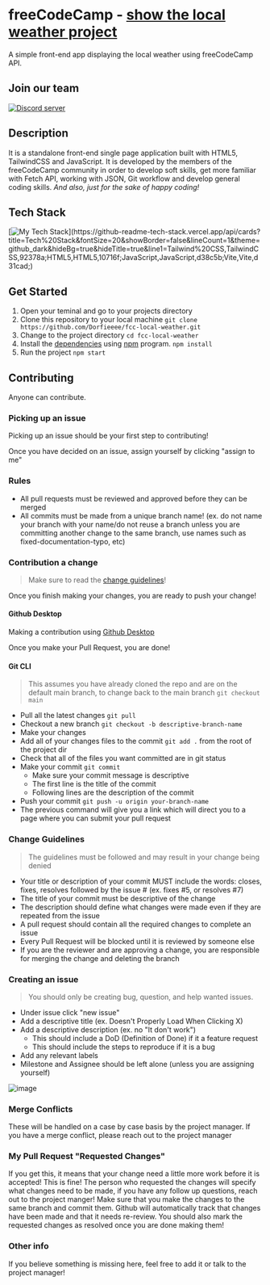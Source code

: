# freeCodeCamp - [show the local weather project](https://www.freecodecamp.org/learn/coding-interview-prep/take-home-projects/show-the-local-weather)

A simple front-end app displaying the local weather using freeCodeCamp API.

## Join our team

[![Discord server](https://user-images.githubusercontent.com/65303812/221849016-b67e6f6d-2510-4673-b6a4-7eacaf79942f.png)](https://discord.gg/mkvDfk55P2)


## Description

It is a standalone front-end single page application built with HTML5, TailwindCSS and JavaScript. It is developed by the members of the freeCodeCamp community in order to develop soft skills, get more familiar with Fetch API, working with JSON, Git workflow and develop general coding skills. _And also, just for the sake of happy coding!_

## Tech Stack

[![My Tech Stack](https://github-readme-tech-stack.vercel.app/api/cards?title=Tech%20Stack&fontSize=20&showBorder=false&lineCount=1&theme=github_dark&hideBg=true&hideTitle=true&line1=Tailwind%20CSS,TailwindCSS,92378a;HTML5,HTML5,10716f;JavaScript,JavaScript,d38c5b;Vite,Vite,d31cad;)](https://github-readme-tech-stack.vercel.app/api/cards?title=Tech%20Stack&fontSize=20&showBorder=false&lineCount=1&theme=github_dark&hideBg=true&hideTitle=true&line1=Tailwind%20CSS,TailwindCSS,92378a;HTML5,HTML5,10716f;JavaScript,JavaScript,d38c5b;Vite,Vite,d31cad;)

## Get Started

1. Open your teminal and go to your projects directory
1. Clone this repository to your local machine `git clone https://github.com/Dorfieeee/fcc-local-weather.git`
1. Change to the project directory `cd fcc-local-weather`
1. Install the [dependencies](https://www.quora.com/What-is-a-dependency-in-coding?share=1) using [npm](https://www.w3schools.com/whatis/whatis_npm.asp) program. `npm install`
1. Run the project `npm start`

## Contributing

Anyone can contribute.

### Picking up an issue

Picking up an issue should be your first step to contributing!

Once you have decided on an issue, assign yourself by clicking "assign to me"

### Rules

- All pull requests must be reviewed and approved before they can be merged
- All commits must be made from a unique branch name! (ex. do not name your branch with your name/do not reuse a branch unless you are committing another change to the same branch, use names such as fixed-documentation-typo, etc)

### Contribution a change

> Make sure to read the [change guidelines](#change-guidelines)!

Once you finish making your changes, you are ready to push your change!

#### Github Desktop

Making a contribution using [Github Desktop](https://docs.github.com/en/desktop/contributing-and-collaborating-using-github-desktop/making-changes-in-a-branch/committing-and-reviewing-changes-to-your-project)

Once you make your Pull Request, you are done!

#### Git CLI

> This assumes you have already cloned the repo and are on the default main branch, to change back to the main branch `git checkout main`

- Pull all the latest changes `git pull`
- Checkout a new branch `git checkout -b descriptive-branch-name`
- Make your changes
- Add all of your changes files to the commit `git add .` from the root of the project dir
- Check that all of the files you want committed are in git status
- Make your commit `git commit`
  - Make sure your commit message is descriptive
  - The first line is the title of the commit
  - Following lines are the description of the commit
- Push your commit `git push -u origin your-branch-name`
- The previous command will give you a link which will direct you to a page where you can submit your pull request

### Change Guidelines

> The guidelines must be followed and may result in your change being denied

- Your title or description of your commit MUST include the words: closes, fixes, resolves followed by the issue # (ex. fixes #5, or resolves #7)
- The title of your commit must be descriptive of the change
- The description should define what changes were made even if they are repeated from the issue
- A pull request should contain all the required changes to complete an issue
- Every Pull Request will be blocked until it is reviewed by someone else
- If you are the reviewer and are approving a change, you are responsible for merging the change and deleting the branch

### Creating an issue

> You should only be creating bug, question, and help wanted issues.

- Under issue click "new issue"
- Add a descriptive title (ex. Doesn't Properly Load When Clicking X)
- Add a descriptive description (ex. no "It don't work")
  - This should include a DoD (Definition of Done) if it a feature request
  - This should include the steps to reproduce if it is a bug
- Add any relevant labels
- Milestone and Assignee should be left alone (unless you are assigning yourself)

![image](https://user-images.githubusercontent.com/65303812/221426518-cedb392e-651e-44d8-bbb5-0e84ae71211c.png)

### Merge Conflicts

These will be handled on a case by case basis by the project manager. If you have a merge conflict, please reach out to the project manager

### My Pull Request "Requested Changes"

If you get this, it means that your change need a little more work before it is accepted! This is fine! The person who requested the changes will specify what changes need to be made, if you have any follow up questions, reach out to the project manger! Make sure that you make the changes to the same branch and commit them. Github will automatically track that changes have been made and that it needs re-review. You should also mark the requested changes as resolved once you are done making them!

### Other info

If you believe something is missing here, feel free to add it or talk to the project manager!
